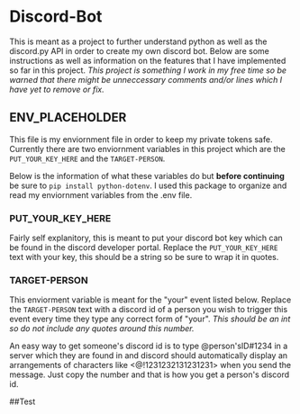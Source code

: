 # Discord-Bot
This is meant as a project to further understand python as well as the discord.py API in order to create my own discord bot. Below are some instructions as well as information on the features that I have implemented so far in this project.
*This project is something I work in my free time so be warned that there might be unneccessary comments and/or lines which I have yet to remove or fix.*
## ENV_PLACEHOLDER
This file is my enviornment file in order to keep my private tokens safe. Currently there are two enviornment variables in this project which are the ``PUT_YOUR_KEY_HERE`` and the ``TARGET-PERSON``.

Below is the information of what these variables do but **before continuing** be sure to ``pip install python-dotenv``. I used this package to organize and read my enviornment variables from the .env file.

### PUT_YOUR_KEY_HERE

Fairly self explanitory, this is meant to put your discord bot key which can be found in the discord developer portal. Replace the ``PUT_YOUR_KEY_HERE`` text with your key, this should be a string so be sure to wrap it in quotes.

### TARGET-PERSON

This enviorment variable is meant for the "your" event listed below. Replace the ``TARGET-PERSON`` text with a discord id of a person you wish to trigger this event every time they type any correct form of "your". *This should be an int so do not include any quotes around this number.*

An easy way to get someone's discord id is to type \@person'sID#1234 in a server which they are found in and discord should automatically display an arrangements of characters like <@!1231232131231231> when you send the message. Just copy the number and that is how you get a person's discord id.

##Test
